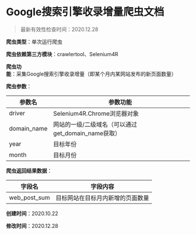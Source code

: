 # Google搜索引擎收录增量爬虫文档

> 最新有效性检查时间：2020.12.28

**爬虫类型**：单次运行爬虫

**爬虫依赖第三方模块**：crawlertool、Selenium4R

**爬虫功能**：采集Google搜索引擎收录增量（即某个月内某网站发布的新页面数量）

**爬虫参数**：

| 参数名      | 参数功能                                           |
| ----------- | -------------------------------------------------- |
| driver      | Selenium4R.Chrome浏览器对象                        |
| domain_name | 网站的一级/二级域名（可以通过get_domain_name获取） |
| year        | 目标年份                                           |
| month       | 目标月份                                           |

**爬虫返回结果数据**：

| 字段名       | 字段内容                         |
| ------------ | -------------------------------- |
| web_post_sum | 目标网站在目标月内新增的页面数量 |

**创建时间**：2020.10.22

**修改时间**：2020.12.28

